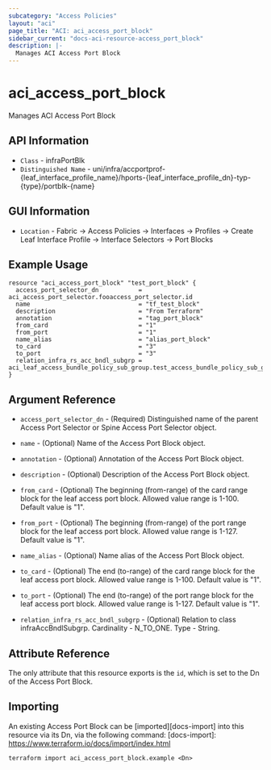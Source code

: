 ```yaml
---
subcategory: "Access Policies"
layout: "aci"
page_title: "ACI: aci_access_port_block"
sidebar_current: "docs-aci-resource-access_port_block"
description: |-
  Manages ACI Access Port Block
---
```


# aci_access_port_block

Manages ACI Access Port Block

## API Information ##

* `Class` - infraPortBlk
* `Distinguished Name` - uni/infra/accportprof-{leaf_interface_profile_name}/hports-{leaf_interface_profile_dn}-typ-{type}/portblk-{name}

## GUI Information ##

* `Location` - Fabric -> Access Policies -> Interfaces -> Profiles -> Create Leaf Interface Profile -> Interface Selectors -> Port Blocks

## Example Usage

```hcl
resource "aci_access_port_block" "test_port_block" {
  access_port_selector_dn           = aci_access_port_selector.fooaccess_port_selector.id
  name                              = "tf_test_block"
  description                       = "From Terraform"
  annotation                        = "tag_port_block"
  from_card                         = "1"
  from_port                         = "1"
  name_alias                        = "alias_port_block"
  to_card                           = "3"
  to_port                           = "3"
  relation_infra_rs_acc_bndl_subgrp = aci_leaf_access_bundle_policy_sub_group.test_access_bundle_policy_sub_group.id
}
```

## Argument Reference

- `access_port_selector_dn` - (Required) Distinguished name of the parent Access Port Selector or Spine Access Port Selector object.
- `name` - (Optional) Name of the Access Port Block object.
- `annotation` - (Optional) Annotation of the Access Port Block object.
- `description` - (Optional) Description of the Access Port Block object.
- `from_card` - (Optional) The beginning (from-range) of the card range block for the leaf access port block. Allowed value range is 1-100. Default value is "1".
- `from_port` - (Optional) The beginning (from-range) of the port range block for the leaf access port block. Allowed value range is 1-127. Default value is "1".
- `name_alias` - (Optional) Name alias of the Access Port Block object.
- `to_card` - (Optional) The end (to-range) of the card range block for the leaf access port block. Allowed value range is 1-100. Default value is "1".
- `to_port` - (Optional) The end (to-range) of the port range block for the leaf access port block. Allowed value range is 1-127. Default value is "1".

- `relation_infra_rs_acc_bndl_subgrp` - (Optional) Relation to class infraAccBndlSubgrp. Cardinality - N_TO_ONE. Type - String.

## Attribute Reference

The only attribute that this resource exports is the `id`, which is set to the
Dn of the Access Port Block.

## Importing

An existing Access Port Block can be [imported][docs-import] into this resource via its Dn, via the following command:
[docs-import]: https://www.terraform.io/docs/import/index.html

```
terraform import aci_access_port_block.example <Dn>
```
